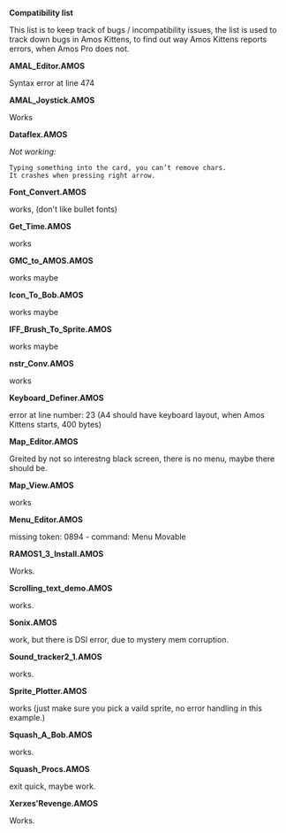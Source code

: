 **Compatibility list**

This list is to keep track of bugs / incompatibility issues, 
the list is used to track down bugs in Amos Kittens, 
to find out way Amos Kittens reports errors, when Amos Pro does not.

**AMAL_Editor.AMOS**

Syntax error at line 474

**AMAL_Joystick.AMOS**

Works

**Dataflex.AMOS**

*Not working:*

    Typing something into the card, you can’t remove chars.
    It crashes when pressing right arrow. 

**Font_Convert.AMOS**

works, (don't like bullet fonts)

**Get_Time.AMOS**

works

**GMC_to_AMOS.AMOS**

works maybe

**Icon_To_Bob.AMOS**

works maybe

**IFF_Brush_To_Sprite.AMOS**

works maybe

**nstr_Conv.AMOS**

works

**Keyboard_Definer.AMOS**

error at line number: 23
(A4 should have keyboard layout, when Amos Kittens starts, 400 bytes)

**Map_Editor.AMOS**

Greited by not so interestng black screen, 
there is no menu, maybe there should be.

**Map_View.AMOS**

works

**Menu_Editor.AMOS**

missing token: 0894 - command: Menu Movable

**RAMOS1_3_Install.AMOS**

Works.

**Scrolling_text_demo.AMOS**

works.

**Sonix.AMOS**

work, but there is DSI error, due to mystery mem corruption.

**Sound_tracker2_1.AMOS**

works.

**Sprite_Plotter.AMOS**

works (just make sure you pick a vaild sprite, no error handling in this example.)

**Squash_A_Bob.AMOS**

works.

**Squash_Procs.AMOS**

exit quick, maybe work.

**Xerxes'Revenge.AMOS**

Works.
